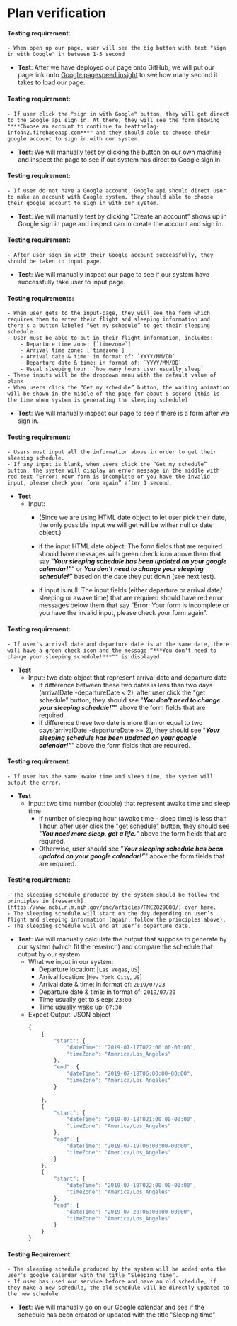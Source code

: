 # Plan verification

#### **Testing requirement**:
    - When open up our page, user will see the big button with text "sign in with Google" in between 1-5 second
- **Test**: After we have deployed our page onto GitHub, we will put our page link onto [Google pagespeed insight](https://tools.pingdom.com/#5ab7276ce5000000) to see how many second it takes to load our page.

#### **Testing requirement**:
    - If user click the "sign in with Google" button, they will get direct to the Google api sign in. At there, they will see the form showing "***Choose an account to continue to beatthelag-info442.firebaseapp.com***" and they should able to choose their google account to sign in with our system.
- **Test**: We will manually test by clicking the button on our own machine and inspect the page to see if out system has direct to Google sign in.

#### **Testing requirement**:
    - If user do not have a Google account, Google api should direct user to make an account with Google system. they should able to choose their google account to sign in with our system.
- **Test**: We will manually test by clicking "Create an account" shows up in Google sign in page and inspect can in create the account and sign in.

#### **Testing requirement**:
    - After user sign in with their Google account successfully, they should be taken to input page.
- **Test**: We will manually inspect our page to see if our system have successfully take user to input page.

#### **Testing requirements**:
    - When user gets to the input-page, they will see the form which requires them to enter their flight and sleeping information and there's a button labeled “Get my schedule” to get their sleeping schedule.
    - User must be able to put in their flight information, includes:
        - Departure time zone: [`timezone`]
        - Arrival time zone: [`timezone`]
        - Arrival date & time: in format of: `YYYY/MM/DD`  
        - Departure date & time: in format of: `YYYY/MM/DD`
        - Usual sleeping hour: `how many hours user usually sleep`
    - These inputs will be the dropdown menu with the default value of blank
    - When users click the “Get my schedule” button, the waiting animation will be shown in the middle of the page for about 5 second (this is the time when system is generating the sleeping schedule)

- **Test**: We will manually inspect our page to see if there is a form after we sign in.

#### **Testing requirement**:
    - Users must input all the information above in order to get their sleeping schedule.
    - If any input is blank, when users click the “Get my schedule” button, the system will display an error message in the middle with red text “Error: Your form is incomplete or you have the invalid input, please check your form again” after 1 second.
- **Test**
    - Input:
        - (Since we are using HTML date object to let user pick their date, the only possible input we will get will be wither null or date object.)

        - if the input HTML date object: The form fields that are required should have messages with green check icon above them that say “***Your sleeping schedule has been updated on your google calendar!”***” or ***You don't need to change your sleeping schedule!”*** based on the date they put down (see next test).

        - if input is null: The input fields (either departure or arrival date/ sleeping or awake time) that are required should have red error messages below them that say “Error: Your form is incomplete or you have the invalid input, please check your form again”.

#### **Testing requirement**:  
    - If user's arrival date and departure date is at the same date, there will have a green check icon and the message “***You don't need to change your sleeping schedule!***"" is displayed.
- **Test**
    - Input: two date object that represent arrival date and departure date  
        - If difference between these two dates is less than two days (arrivalDate -departureDate < 2), after user click the "get schedule" button, they should see "***You don't need to change your sleeping schedule!”***" above the form fields that are required.
        - if difference these two date is more than or equal to two days(arrivalDate -departureDate >= 2), they should see "***Your sleeping schedule has been updated on your google calendar!”***" above the form fields that are required.

#### **Testing requirement**:  
    - If user has the same awake time and sleep time, the system will output the error.
- **Test**
    - Input: two time number (double) that represent awake time and sleep time  
        - If number of sleeping hour (awake time - sleep time) is less than 1 hour, after user click the "get schedule" button, they should see "***You need more sleep, get a life.***" above the form fields that are required.
        - Otherwise, user should see "***Your sleeping schedule has been updated on your google calendar!”***" above the form fields that are required.

#### **Testing requirement**:
    - The sleeping schedule produced by the system should be follow the principles in [research](https://www.ncbi.nlm.nih.gov/pmc/articles/PMC2829880/) over here.
    - The sleeping schedule will start on the day depending on user’s flight and sleeping information (again, follow the principles above).
    - The sleeping schedule will end at user’s departure date.
- **Test**: We will manually calculate the output that suppose to generate by our system (which fit the research) and compare the schedule that output by our system  
    - What we input in our system:
        - Departure location: [`Las Vegas`, `US`]
        - Arrival location: [`New York City`, `US`]
        - Arrival date & time: in format of: `2019/07/23`  
        - Departure date & time: in format of: `2019/07/20`
        - Time usually get to sleep: `23:00`
        - Time usually wake up: `07:30`
    - Expect Output: JSON object
        ```js
        {
            {
                "start": {
                    "dateTime": "2019-07-17T022:00:00-00:00",
                    "timeZone": "America/Los_Angeles"
                },
                "end": {
                    "dateTime": "2019-07-18T06:00:00-00:00",
                    "timeZone": "America/Los_Angeles"
                }

            },
            {
                "start": {
                    "dateTime": "2019-07-18T021:00:00-00:00",
                    "timeZone": "America/Los_Angeles"
                },
                "end": {
                    "dateTime": "2019-07-19T06:00:00-00:00",
                    "timeZone": "America/Los_Angeles"
                }
            },
            {
                "start": {
                    "dateTime": "2019-07-19T022:00:00-00:00",
                    "timeZone": "America/Los_Angeles"
                },
                "end": {
                    "dateTime": "2019-07-20T06:00:00-00:00",
                    "timeZone": "America/Los_Angeles"
                }
            }    
        }
        ```
#### **Testing Requirement**:
    - The sleeping schedule produced by the system will be added onto the user’s google calendar with the title “Sleeping time”.
    - If user has used our service before and have an old schedule, if they make a new schedule, the old schedule will be directly updated to the new schedule
- **Test**: We will manually go on our Google calendar and see if the schedule has been created or updated with the title "Sleeping time"
